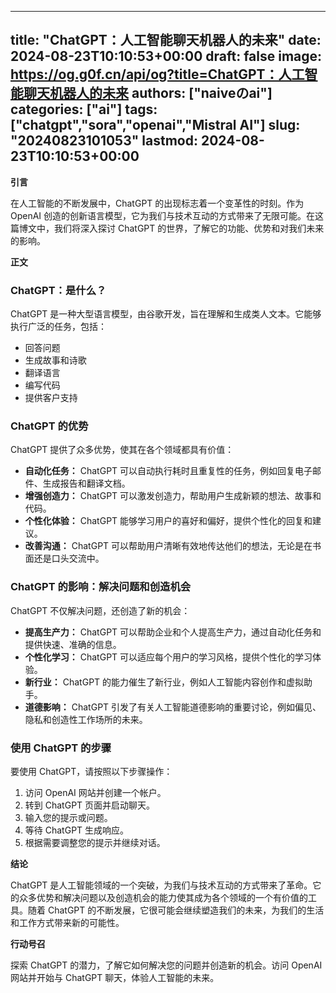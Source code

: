 
---
title: "ChatGPT：人工智能聊天机器人的未来"
date: 2024-08-23T10:10:53+00:00
draft: false
image: https://og.g0f.cn/api/og?title=ChatGPT：人工智能聊天机器人的未来
authors: ["naiveのai"]
categories: ["ai"]
tags: ["chatgpt","sora","openai","Mistral AI"]
slug: "20240823101053"
lastmod: 2024-08-23T10:10:53+00:00
---
**引言**

在人工智能的不断发展中，ChatGPT 的出现标志着一个变革性的时刻。作为 OpenAI 创造的创新语言模型，它为我们与技术互动的方式带来了无限可能。在这篇博文中，我们将深入探讨 ChatGPT 的世界，了解它的功能、优势和对我们未来的影响。

**正文**

### ChatGPT：是什么？

ChatGPT 是一种大型语言模型，由谷歌开发，旨在理解和生成类人文本。它能够执行广泛的任务，包括：

- 回答问题
- 生成故事和诗歌
- 翻译语言
- 编写代码
- 提供客户支持

### ChatGPT 的优势

ChatGPT 提供了众多优势，使其在各个领域都具有价值：

- **自动化任务：** ChatGPT 可以自动执行耗时且重复性的任务，例如回复电子邮件、生成报告和翻译文档。
- **增强创造力：** ChatGPT 可以激发创造力，帮助用户生成新颖的想法、故事和代码。
- **个性化体验：** ChatGPT 能够学习用户的喜好和偏好，提供个性化的回复和建议。
- **改善沟通：** ChatGPT 可以帮助用户清晰有效地传达他们的想法，无论是在书面还是口头交流中。

### ChatGPT 的影响：解决问题和创造机会

ChatGPT 不仅解决问题，还创造了新的机会：

- **提高生产力：** ChatGPT 可以帮助企业和个人提高生产力，通过自动化任务和提供快速、准确的信息。
- **个性化学习：** ChatGPT 可以适应每个用户的学习风格，提供个性化的学习体验。
- **新行业：** ChatGPT 的能力催生了新行业，例如人工智能内容创作和虚拟助手。
- **道德影响：** ChatGPT 引发了有关人工智能道德影响的重要讨论，例如偏见、隐私和创造性工作场所的未来。

### 使用 ChatGPT 的步骤

要使用 ChatGPT，请按照以下步骤操作：

1. 访问 OpenAI 网站并创建一个帐户。
2. 转到 ChatGPT 页面并启动聊天。
3. 输入您的提示或问题。
4. 等待 ChatGPT 生成响应。
5. 根据需要调整您的提示并继续对话。

**结论**

ChatGPT 是人工智能领域的一个突破，为我们与技术互动的方式带来了革命。它的众多优势和解决问题以及创造机会的能力使其成为各个领域的一个有价值的工具。随着 ChatGPT 的不断发展，它很可能会继续塑造我们的未来，为我们的生活和工作方式带来新的可能性。

**行动号召**

探索 ChatGPT 的潜力，了解它如何解决您的问题并创造新的机会。访问 OpenAI 网站并开始与 ChatGPT 聊天，体验人工智能的未来。